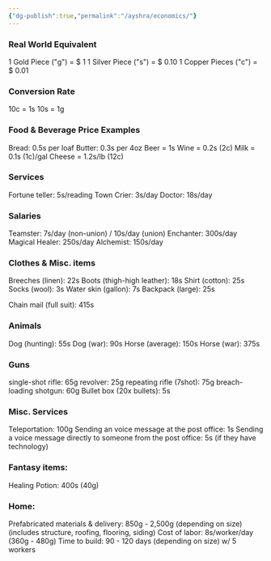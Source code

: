 ```yaml
---
{"dg-publish":true,"permalink":"/ayshra/economics/"}
---
```


### Real World Equivalent
1 Gold Piece ("g") = $ 1
1 Silver Piece ("s") = $ 0.10
1 Copper Pieces ("c") = $ 0.01

### Conversion Rate
10c = 1s
10s = 1g

### Food & Beverage Price Examples
Bread: 0.5s per loaf
Butter: 0.3s per 4oz
Beer = 1s
Wine = 0.2s (2c)
Milk = 0.1s (1c)/gal
Cheese = 1.2s/lb (12c)

### Services
Fortune teller: 5s/reading
Town Crier: 3s/day
Doctor: 18s/day

### Salaries
Teamster: 7s/day (non-union) / 10s/day (union)
Enchanter: 300s/day
Magical Healer: 250s/day
Alchemist: 150s/day

### Clothes & Misc. items
Breeches (linen): 22s
Boots (thigh-high leather): 18s
Shirt (cotton): 25s
Socks (wool): 3s
Water skin (gallon): 7s
Backpack (large): 25s

Chain mail (full suit): 415s

### Animals
Dog (hunting): 55s
Dog (war): 90s
Horse (average): 150s
Horse (war): 375s

### Guns
single-shot rifle: 65g
revolver: 25g
repeating rifle (7shot): 75g
breach-loading shotgun: 60g
Bullet box (20x bullets): 5s 

### Misc. Services
Teleportation: 100g
Sending an voice message at the post office: 1s
Sending a voice message directly to someone from the post office: 5s (if they have technology)

### Fantasy items:
Healing Potion: 400s (40g)

### Home:
Prefabricated materials & delivery: 850g - 2,500g (depending on size) (includes structure, roofing, flooring, siding)
Cost of labor: 8s/worker/day (360g - 480g)
Time to build: 90 - 120 days (depending on size) w/ 5 workers
